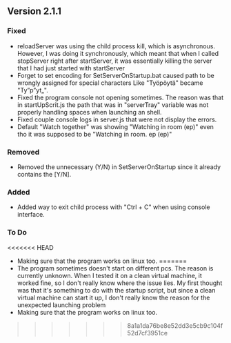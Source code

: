## Version 2.1.1

### Fixed
- reloadServer was using the child process kill, which is asynchronous. However, I was doing it synchronously, which meant that when I called stopServer right after startServer, it was essentially killing the server that I had just started with startServer
- Forget to set encoding for SetServerOnStartup.bat caused path to be wrongly assigned for special characters Like "Työpöytä" became "Ty”p”yt„".
- Fixed the program console not opening sometimes. The reason was that in startUpScrit.js the path that was in "serverTray" variable was not properly handling spaces when launching an shell.
- Fixed couple console logs in server.js that were not display the errors.
- Default "Watch together" was showing "Watching in room (ep)" even tho it was supposed to be "Watching in room. ep (ep)"

### Removed
- Removed the unnecessary (Y/N) in SetServerOnStartup since it already contains the [Y/N].

### Added
- Added way to exit child process with "Ctrl + C" when using console interface.

### To Do
<<<<<<< HEAD
- Making sure that the program works on linux too.
=======
- The program sometimes doesn't start on different pcs. The reason is currently unknown. When I tested it on a clean virtual machine, it worked fine, so I don't really know where the issue lies. My first thought was that it's something to do with the startup script, but since a clean virtual machine can start it up, I don't really know the reason for the unexpected launching problem
- Making sure that the program works on linux too.
>>>>>>> 8a1a1da76be8e52dd3e5cb9c104f52d7cf3951ce
